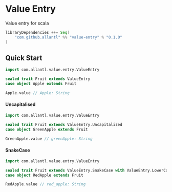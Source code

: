 # Value Entry

Value entry for scala

```scala
libraryDependencies ++= Seq(
    "com.github.allantl" %% "value-entry" % "0.1.0"
)
```

## Quick Start

```scala
import com.allantl.value.entry.ValueEntry

sealed trait Fruit extends ValueEntry
case object Apple extends Fruit

Apple.value // Apple: String
```

#### Uncapitalised
```scala
import com.allantl.value.entry.ValueEntry

sealed trait Fruit extends ValueEntry.Uncapitalized
case object GreenApple extends Fruit

GreenApple.value // greenApple: String
```

#### SnakeCase
```scala
import com.allantl.value.entry.ValueEntry

sealed trait Fruit extends ValueEntry.SnakeCase with ValueEntry.LowerCase
case object RedApple extends Fruit

RedApple.value // red_apple: String
```
